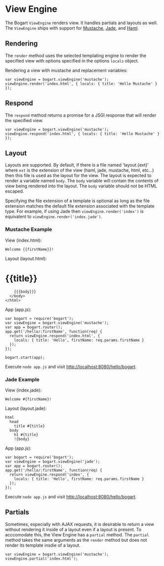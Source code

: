 # View Engine

The Bogart `ViewEngine` renders view.  It handles partials and layouts as well.
The `ViewEngine` ships with support for [Mustache](http://mustache.github.com/), 
[Jade](http://jade-lang.com/), and [Haml](http://haml-lang.com/).

## Rendering

The `render` method uses the selected templating engine to render the specified view
with options specified in the options `locals` object.

Rendering a view with mustache and replacement variables:

    var viewEngine = bogart.viewEngine('mustache');
    viewEngine.render('index.html', { locals: { title: 'Hello Mustache' } });

## Respond

The `respond` method returns a promise for a JSGI response that will render the 
specified view.

    var viewEngine = bogart.viewEngine('mustache');
    viewEngine.respond('index.html', { locals: { title: 'Hello Mustache' } });

## Layout

Layouts are supported.  By default, if there is a file named 'layout.{ext}' where
`ext` is the extension of the view (haml, jade, mustache, html, etc...) then this file
is used as the layout for the view.  The layout is expected to render a variable named
`body`.  The `body` variable will contain the contents of view being rendered into the
layout.  The `body` variable should not be HTML escaped.

Specifying the file extension of a template is optional as long as the file extension
matches the default file extension associated with the template type.  For example, if
using Jade then `viewEngine.render('index')` is equivalent to `viewEngine.render('index.jade')`.

### Mustache Example

View (index.html):

    Welcome {{firstName}}!

Layout (layout.html):
    <html>
      <head>
        <title>{{title}}</title>
      </head>
      <body>
        <h1>{{title}}</h1>

        {{{body}}}
      </body>
    </html>

App (app.js):

    var bogart = require('bogart');
    var viewEngine = bogart.viewEngine('mustache');
    var app = bogart.router();
    app.get('/hello/:firstName', function(req) {
      return viewEngine.respond('index.html', {
        locals: { title: 'Hello', firstName: req.params.firstName }
      });
    });

    bogart.start(app);

Execute `node app.js` and visit [http://localhost:8080/hello/bogart](http://localhost:8080/hello/bogart).

### Jade Example

View (index.jade):

    Welcome #{firstName}!

Layout (layout.jade):

    html
      head
        title #{title}
      body
        h1 #{title}
        !{body}

App (app.js):

    var bogart = require('bogart');
    var viewEngine = bogart.viewEngine('jade');
    var app = bogart.router();
    app.get('/hello/:firstName', function(req) {
      return viewEngine.respond('index', {
        locals: { title: 'Hello', firstName: req.params.firstName }
      });
    });

Execute `node app.js` and visit [http://localhost:8080/hello/bogart](http://localhost:8080/hello/bogart).

## Partials

Sometimes, especially with AJAX requests, it is desirable to return a view without rendering it inside of a 
layout even if a layout is present.  To acccomodate this, the View Engine has a `partial` method.  The `partial`
method takes the same arguments as the `render` method but does not render its template insdie of
a layout.

    var viewEngine = bogart.viewEngine('mustache');
    viewEngine.partial('index.html');


